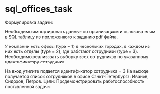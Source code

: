 # sql_offices_task

Формулировка задачи:

Необходимо импортировать данные по организациям и пользователям в SQL таблицу из 
приложенного к заданию pdf файла.

У компании есть офисы (type = 1) в нескольких городах, в каждом из них есть отделы (type = 2), 
где работают сотрудники (type = 3). Необходимо реализовать выборку всех сотрудников по 
указанному идентификатору сотрудника.

На вход утилите подается идентификатор сотрудника = 3
На выходе получается список сотрудников в офисе Санкт-Петербурга: Иванов, Сидоров, 
Петров.
Цели:
Продемонстрировать работоспособность поставленной задачи
